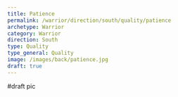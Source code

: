 ```yaml
---
title: Patience
permalink: /warrior/direction/south/quality/patience
archetype: Warrior
category: Warrior
direction: South
type: Quality
type_general: Quality
image: /images/back/patience.jpg
draft: true
---
```

#draft pic
